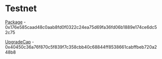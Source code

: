 # Testnet

[Package](https://testnet.suivision.xyz/package/0x176e585caad48c0aab8fd0f0322c24ea75d69fa36fd06b1889e174ce6dc52c75) - 0x176e585caad48c0aab8fd0f0322c24ea75d69fa36fd06b1889e174ce6dc52c75

[UpgradeCap](https://testnet.suivision.xyz/object/0x40450c36a76f870c5f839f7c358cbb40c68844ff8538661cabffbeb720a248b8) - 0x40450c36a76f870c5f839f7c358cbb40c68844ff8538661cabffbeb720a248b8
